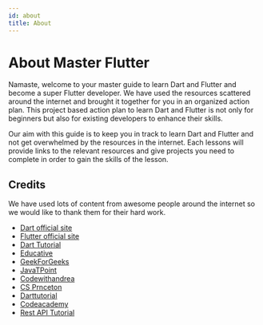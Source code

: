 ```yaml
---
id: about
title: About
---
```


# About Master Flutter

Namaste, welcome to your master guide to learn Dart and Flutter and become a super Flutter developer. We have used the resources scattered around the internet and brought it together for you in an organized action plan. This project based action plan to learn Dart and Flutter is not only for beginners but also for existing developers to enhance their skills.

Our aim with this guide is to keep you in track to learn Dart and Flutter and not get overwhelmed by the resources in the internet. Each lessons will provide links to the relevant resources and give projects you need to complete in order to gain the skills of the lesson.

## Credits

We have used lots of content from awesome people around the internet so we would like to thank them for their hard work.

- [Dart official site](https://dart.dev)
- [Flutter official site](https://flutter.dev)
- [Dart Tutorial](https://dart-tutorial.com)
- [Educative](https://educative.io)
- [GeekForGeeks](https://geeksforgeeks.org)
- [JavaTPoint](https://javatpoint.com)
- [Codewithandrea](https://codewithandrea.com)
- [CS Prnceton](https://cs.princeton.edu)
- [Darttutorial](https://darttutorial.org)
- [Codeacademy](https://codeacademy.com)
- [Rest API Tutorial](https://restapitutorial.com)
